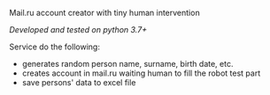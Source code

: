 Mail.ru account creator with tiny human intervention

_Developed and tested on python 3.7+_


Service do the following:

* generates random person name, surname, birth date, etc.
* creates account in mail.ru waiting human to fill the robot test part
* save persons' data to excel file  